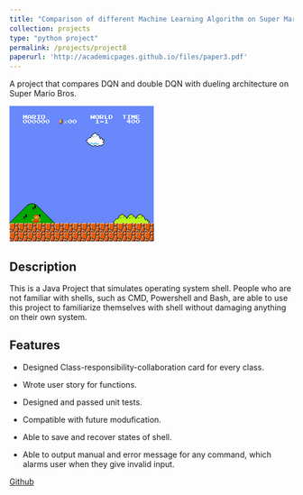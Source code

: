 ```yaml
---
title: "Comparison of different Machine Learning Algorithm on Super Mario Bros."
collection: projects
type: "python project"
permalink: /projects/project8
paperurl: 'http://academicpages.github.io/files/paper3.pdf'
---
```


A project that compares DQN and double DQN with dueling architecture on Super Mario Bros.

![DQN](/images/DQN.gif)

Description
------
This is a Java Project that simulates operating system shell. People who are not familiar with shells, such as CMD, Powershell and Bash, are able to use this project to familiarize themselves with shell without damaging anything on their own system.

Features
------
* Designed Class-responsibility-collaboration card for every class.

* Wrote user story for functions.

* Designed and passed unit tests.

* Compatible with future modufication.

* Able to save and recover states of shell.

* Able to output manual and error message for any command, which alarms user when they give invalid input.

[Github](https://github.com/DuHan332/OS-Shell-Clone)
